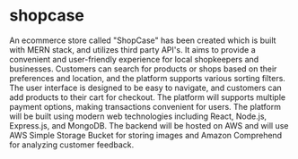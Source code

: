 # shopcase
 An ecommerce store called "ShopCase" has been created which is built with MERN stack, and utilizes third party API's. It aims to provide a convenient and user-friendly experience for local shopkeepers and businesses. Customers can search for products or shops based on their preferences and location, and the platform supports various sorting filters. The user interface is designed to be easy to navigate, and customers can add products to their cart for checkout. The platform will supports multiple payment options, making transactions convenient for users. The platform will be built using modern web technologies including React, Node.js, Express.js, and MongoDB. The backend will be hosted on AWS and will use AWS Simple Storage Bucket for storing images and Amazon Comprehend for analyzing customer feedback.
